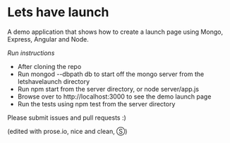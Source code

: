 Lets have launch
================

A demo application that shows how to create a launch page using Mongo, Express, Angular and Node. 

*Run instructions*
- After cloning the repo
- Run mongod --dbpath db to start off the mongo server from the letshavelaunch directory
- Run npm start from the server directory, or node server/app.js
- Browse over to http://localhost:3000 to see the demo launch page
- Run the tests using npm test from the server directory

Please submit issues and pull requests :)

(edited with prose.io, nice and clean, Ⓢ)
